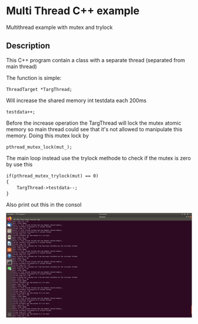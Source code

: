 # Multi Thread C++ example
Multithread example with mutex and trylock

## Description

This C++ program contain a class with a separate thread (separated from main thread)

The function is simple:

    ThreadTarget *TargThread;
    
Will increase the shared memory int testdata each 200ms
    
    testdata++;

Before the increase operation the TargThread will lock the mutex atomic memory so main thread could see that it's not allowed to manipulate this memory.
Doing this mutex lock by 

    pthread_mutex_lock(mut_);

The main loop instead use the trylock methode to check if the mutex is zero by use this

    if(pthread_mutex_trylock(mut) == 0)
    {
        TargThread->testdata--;
    }
 
 Also print out this in the consol

![](Multi_Thread_example.png)
